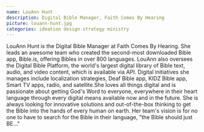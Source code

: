```yaml
---
name: LouAnn Hunt
description: Digital Bible Manager, Faith Comes By Hearing
picture: louann-hunt.jpg 
categories: ideation design strategy ministry
---
```



<p>
LouAnn Hunt is the Digital Bible Manager at Faith Comes By Hearing. She leads an awesome team who created the second-most downloaded Bible app, Bible.is, offering Bibles in over 800 languages. LouAnn also oversees the Digital Bible Platform, the world's largest digital library of Bible text, audio, and video content, which is available via API. Digital initiatives she manages include localization strategies, Deaf Bible app, KIDZ Bible app, Smart TV apps, radio, and satellite.She loves all things digital and is passionate about getting God's Word to everyone, everywhere in their heart language through every digital means available now and in the future. She is always looking for innovative solutions and out-of-the-box thinking to get the Bible into the hands of every human on earth. Her team's vision is for no one to have to search for the Bible in their language, "the Bible should just BE..."
</p>
